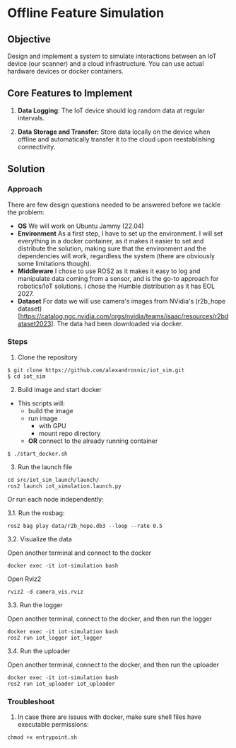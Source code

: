 # Offline Feature Simulation

## Objective

Design and implement a system to simulate interactions between an IoT device (our scanner) and a cloud infrastructure. You can use actual hardware devices or docker containers.

## Core Features to Implement
1. **Data Logging**: The IoT device should log random data at regular intervals.

2. **Data Storage and Transfer:** Store data locally on the device when offline and automatically transfer it to the cloud upon reestablishing connectivity.


## Solution

### Approach
There are few design questions needed to be answered before we tackle the problem:
* **OS**
We will work on Ubuntu Jammy (22.04)
* **Environment** 
As a first step, I have to set up the environment. I will set everything in a docker container, as it makes it easier to set and distribute the solution, making sure that the environment and the dependencies will work, regardless the system (there are obviously some limitations though).
* **Middleware**
I chose to use ROS2 as it makes it easy to log and manipulate data coming from a sensor, and is the go-to approach for robotics/IoT solutions. I chose the Humble distribution as it has EOL 2027.
* **Dataset**
For data we will use camera's images from NVidia's (r2b_hope dataset)[https://catalog.ngc.nvidia.com/orgs/nvidia/teams/isaac/resources/r2bdataset2023]. The data had been downloaded via docker.


### Steps

1. Clone the repository
```
$ git clone https://github.com/alexandrosnic/iot_sim.git
$ cd iot_sim
```

2. Build image and start docker

* This scripts will:
    * build the image
    * run image
        * with GPU
        * mount repo directory
    * **OR** connect to the already running container
```
$ ./start_docker.sh 
```

3. Run the launch file 
```
cd src/iot_sim_launch/launch/
ros2 launch iot_simulation.launch.py
```

Or run each node independently:

3.1. Run the rosbag:
```
ros2 bag play data/r2b_hope.db3 --loop --rate 0.5
```

3.2. Visualize the data

Open another terminal and connect to the docker
```
docker exec -it iot-simulation bash
```
Open Rviz2
```
rviz2 -d camera_vis.rviz
```

3.3. Run the logger

Open another terminal, connect to the docker, and then run the logger
```
docker exec -it iot-simulation bash
ros2 run iot_logger iot_logger
```

3.4. Run the uploader

Open another terminal, connect to the docker, and then run the uploader
```
docker exec -it iot-simulation bash
ros2 run iot_uploader iot_uploader
```

### Troubleshoot
1. In case there are issues with docker, make sure shell files have executable permissions:
```
chmod +x entrypoint.sh
```